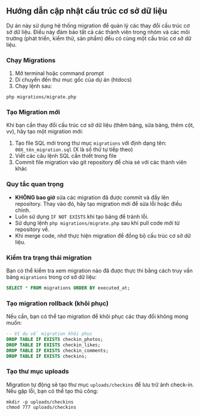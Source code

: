 ## Hướng dẫn cập nhật cấu trúc cơ sở dữ liệu

Dự án này sử dụng hệ thống migration để quản lý các thay đổi cấu trúc cơ sở dữ liệu. Điều này đảm bảo tất cả các thành viên trong nhóm và các môi trường (phát triển, kiểm thử, sản phẩm) đều có cùng một cấu trúc cơ sở dữ liệu.

### Chạy Migrations

1. Mở terminal hoặc command prompt
2. Di chuyển đến thư mục gốc của dự án (htdocs)
3. Chạy lệnh sau:

```
php migrations/migrate.php
```

### Tạo Migration mới

Khi bạn cần thay đổi cấu trúc cơ sở dữ liệu (thêm bảng, sửa bảng, thêm cột, vv), hãy tạo một migration mới:

1. Tạo file SQL mới trong thư mục `migrations` với định dạng tên: `00X_tên_migration.sql` (X là số thứ tự tiếp theo)
2. Viết các câu lệnh SQL cần thiết trong file
3. Commit file migration vào git repository để chia sẻ với các thành viên khác

### Quy tắc quan trọng

- **KHÔNG bao giờ** sửa các migration đã được commit và đẩy lên repository. Thay vào đó, hãy tạo migration mới để sửa lỗi hoặc điều chỉnh.
- Luôn sử dụng `IF NOT EXISTS` khi tạo bảng để tránh lỗi.
- Sử dụng lệnh `php migrations/migrate.php` sau khi pull code mới từ repository về.
- Khi merge code, nhớ thực hiện migration để đồng bộ cấu trúc cơ sở dữ liệu.

### Kiểm tra trạng thái migration

Bạn có thể kiểm tra xem migration nào đã được thực thi bằng cách truy vấn bảng `migrations` trong cơ sở dữ liệu:

```sql
SELECT * FROM migrations ORDER BY executed_at;
```

### Tạo migration rollback (khôi phục)

Nếu cần, bạn có thể tạo migration để khôi phục các thay đổi không mong muốn:

```sql
-- Ví dụ về migration khôi phục
DROP TABLE IF EXISTS checkin_photos;
DROP TABLE IF EXISTS checkin_likes;
DROP TABLE IF EXISTS checkin_comments;
DROP TABLE IF EXISTS checkins;
```

### Tạo thư mục uploads

Migration tự động sẽ tạo thư mục `uploads/checkins` để lưu trữ ảnh check-in. Nếu gặp lỗi, bạn có thể tạo thủ công:

```
mkdir -p uploads/checkins
chmod 777 uploads/checkins
```